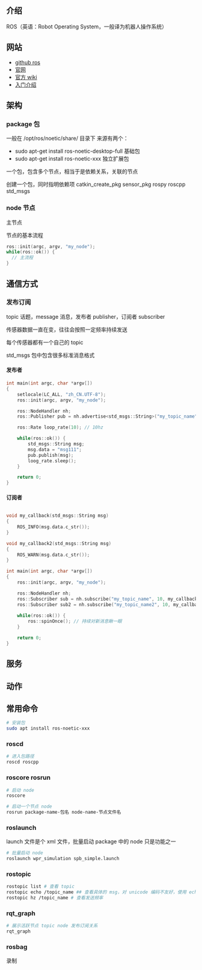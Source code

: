 
## 介绍

ROS（英语：Robot Operating System，一般译为机器人操作系统）


## 网站

- [github ros](https://github.com/ros/ros)
- [官网](https://www.ros.org/)
- [官方 wiki](https://wiki.ros.org/)
- [入门介绍](https://www.jiqizhixin.com/graph/technologies/5f6f33bd-c585-460a-a9c6-a66d781197bf)


## 架构

### package 包

一般在 /opt/ros/noetic/share/ 目录下
来源有两个：
- sudo apt-get install ros-noetic-desktop-full 基础包
- sudo apt-get install ros-noetic-xxx 独立扩展包

一个包，包含多个节点，相当于是依赖关系，关联的节点

创建一个包，同时指明依赖项
catkin_create_pkg sensor_pkg rospy roscpp std_msgs

### node 节点

主节点

节点的基本流程

```cpp
ros::init(argc, argv, "my_node");
while(ros::ok()) {
  // 主流程
}
```


## 通信方式

### 发布订阅

topic 话题，message 消息，发布者 publisher，订阅者 subscriber

传感器数据一直在变，往往会按照一定频率持续发送

每个传感器都有一个自己的 topic

std_msgs 包中包含很多标准消息格式



#### 发布者

```cpp
int main(int argc, char *argv[])
{
    setlocale(LC_ALL, "zh_CN.UTF-8");
    ros::init(argc, argv, "my_node");

    ros::NodeHandler nh;
    ros::Publisher pub = nh.advertise<std_msgs::String>("my_topic_name", 10);

    ros::Rate loop_rate(10); // 10hz

    while(ros::ok()) {
        std_msgs::String msg;
        msg.data = "msg111";
        pub.publish(msg);
        loog_rate.sleep();
    }

    return 0;
}
```

#### 订阅者

```cpp

void my_callback(std_msgs::String msg)
{
    ROS_INFO(msg.data.c_str());
}

void my_callback2(std_msgs::String msg)
{
    ROS_WARN(msg.data.c_str());
}

int main(int argc, char *argv[])
{
    ros::init(argc, argv, "my_node");

    ros::NodeHandler nh;
    ros::Subscriber sub = nh.subscribe("my_topic_name", 10, my_callback);
    ros::Subscriber sub2 = nh.subscribe("my_topic_name2", 10, my_callback2);
    
    while(ros::ok()) {
        ros::spinOnce(); // 持续对新消息瞅一眼
    }

    return 0;
}

```


## 服务

## 动作


## 常用命令

```bash
# 安装包
sudo apt install ros-noetic-xxx

```

### roscd

```bash
# 进入包路径
roscd roscpp
```

### roscore rosrun

```bash
# 启动 node
roscore

# 启动一个节点 node
rosrun package-name-包名 node-name-节点文件名
```

### roslaunch

launch 文件是个 xml 文件，批量启动 package 中的 node 只是功能之一

```bash
# 批量启动 node
roslaunch wpr_simulation spb_simple.launch
```

### rostopic

```bash
rostopic list # 查看 topic
rostopic echo /topic_name ## 查看具体的 msg，对 unicode 编码不友好，使用 echo -e xxx 可以转换成对的字符
rostopic hz /topic_name # 查看发送频率

```

### rqt_graph

```bash
# 展示活跃节点 topic node 发布订阅关系
rqt_graph
```

### rosbag

录制


